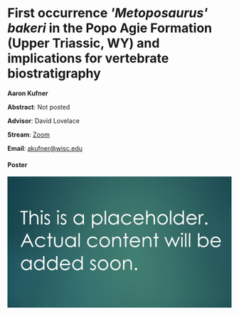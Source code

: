 # First occurrence <i>'Metoposaurus' bakeri</i> in the Popo Agie Formation (Upper Triassic, WY) and implications for vertebrate biostratigraphy


**Aaron Kufner**

**Abstract**: Not posted

**Advisor**: David Lovelace

**Stream**: [Zoom](https://uwmadison.zoom.us/meeting#/test11111)

**Email**: [akufner@wisc.edu](mailto:akufner@wisc.edu)

#### Poster
[![akufner_thumb](../../img/akufner_thumb.jpg)](../../docs/akufner.pdf)
